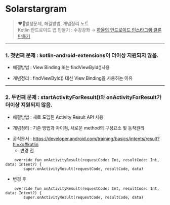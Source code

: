 # Solarstargram 

> ❤️‍🔥발생문제, 해결방법, 개념정리 노트   
>  Kotlin 안드로이드 앱 만들기 : 수강강좌 → [하울의 안드로이드 인스타그램 클론 만들기](https://www.inflearn.com/course/인스타그램만들기-안드로이드/dashboard)   
---
### 1. 첫번째 문제 : kotlin-android-extensions이 더이상 지원되지 않음.
- 해결방법 : View Binding 또는 findViewById()사용
+ 개념정리 : findViewById() 대신 View Binding을 사용하는 이유
---
### 2. 두번째 문제 : startActivityForResult()와 onActivityForResult가 더이상 지원되지 않음.
- 해결방법 : 새로 도입된 Activity Result API 사용
+ 개념정리 : 기존 방법과 차이점, 새로운 method의 구성요소 및 동작원리
* 공식문서 : https://developer.android.com/training/basics/intents/result?hl=ko#kotlin
  * 변경 전
```
    override fun onActivityResult(requestCode: Int, resultCode: Int, data: Intent?) {
        super.onActivityResult(requestCode, resultCode, data)
```
  * 변경 후
```
    override fun onActivityResult(requestCode: Int, resultCode: Int, data: Intent?) {
        super.onActivityResult(requestCode, resultCode, data)
```


